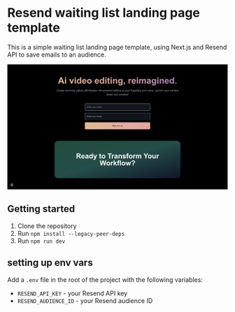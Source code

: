 # Resend waiting list landing page template

This is a simple waiting list landing page template, using Next.js and Resend API to save emails to an audience.

![Landing page screenshot](docs/assets/landing-page.png)


## Getting started

1. Clone the repository
2. Run `npm install --legacy-peer-deps`
3. Run `npm run dev`

## setting up env vars

Add a `.env` file in the root of the project with the following variables:

- `RESEND_API_KEY` - your Resend API key
- `RESEND_AUDIENCE_ID` - your Resend audience ID
